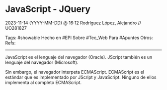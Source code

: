 # JavaScript - JQuery
2023-11-14 (YYYY-MM-DD) @ 16:12
Rodríguez López, Alejandro // UO281827

Tags:
	#showable
	Hecho en #EPI
	Sobre #Tec_Web
	Para #Apuntes
	Otros:
	Refs:
 
<hr>

JavaScript es el lenguaje del navegador (Oracle).
JScript también es un lenguaje del navegador (Microsoft).

Sin embargo, el navegador interpeta ECMAScript.
ECMAScript es el estándar que es implementado por JScript y JavaScript.
Ninguno de ellos implementa al completo ECMAScript.

